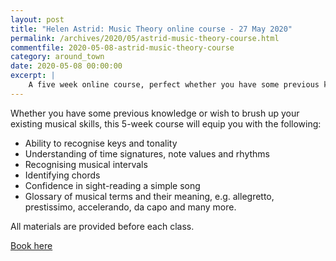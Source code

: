 ```yaml
---
layout: post
title: "Helen Astrid: Music Theory online course - 27 May 2020"
permalink: /archives/2020/05/astrid-music-theory-course.html
commentfile: 2020-05-08-astrid-music-theory-course
category: around_town
date: 2020-05-08 00:00:00
excerpt: |
    A five week online course, perfect whether you have some previous knowledge or wish to brush up your existing musical skills.
---
```

Whether you have some previous knowledge or wish to brush up your existing musical skills, this 5-week course will equip you with the following:

- Ability to recognise keys and tonality
- Understanding of time signatures, note values and rhythms
- Recognising musical intervals
- Identifying chords
- Confidence in sight-reading a simple song
- Glossary of musical terms and their meaning, e.g. allegretto, prestissimo, accelerando, da capo and many more.

All materials are provided before each class.

[Book here](https://www.eventbrite.co.uk/e/music-theory-course-2-online-tickets-103712390552)
